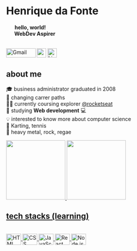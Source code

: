 # Henrique da Fonte
<div style="font.size:20px"><img src="https://media.giphy.com/media/hvRJCLFzcasrR4ia7z/giphy.gif" height="13px"><strong>&nbsp;&nbsp;&nbsp;hello, world!</strong>
<br/><img width="12px" src="https://cdn-icons-png.flaticon.com/512/5969/5969113.png"/><strong>&nbsp;&nbsp;&nbsp;WebDev Aspirer</strong></div>

<br/><a href="https://discordapp.com/users/754165533313597500" target="_blank"><img src="https://img.shields.io/badge/HenriquedaFonte5898-05122A?style=flat&logo=discord" height="25"></a>&nbsp;<a href="https://www.linkedin.com/in/henrique-da-fonte-6b5615b3/" target="_blank"><img src="https://img.shields.io/badge/-Henrique-0077B5?style=flat&logo=linkedin&logoColor=white" alt="LinkedIn Henrique da Fonte-" height="25"></a>&nbsp;<a target="_blank" href="mailto:henriquegdafonte@gmail.com">
  <img align="left" alt="Gmail" width="80px" height="25" src="https://camo.githubusercontent.com/79292d3736cce0c7d743a9edc0bafd75da633cdc8b58797329fc9c3f56f9887b/68747470733a2f2f696d672e736869656c64732e696f2f62616467652f476d61696c2d4431343833363f7374796c653d666c6174266c6f676f3d676d61696c266c6f676f436f6c6f723d7768697465" />
</a>


## about me
🎓 business administrator graduated in 2008
<br/>🔭 changing carrer paths
<br/>👨‍🚀 currently coursing explorer <a href="https://github.com/Rocketseat" target="_blank">@rocketseat</a>
<br/>🌱 studying **Web development** 💻
<br/>💡 interested to know more about computer science
<br/>🏅 Karting, tennis
<br/>🎵 heavy metal, rock, regae

  <a href="https://github.com/HenriquedaFonte">
  <img height="160em" src="https://github-readme-stats.vercel.app/api?username=HenriquedaFonte&count_private=true&show_icons=true&theme=dark"/>
  <img height="160em" src="https://github-readme-stats.vercel.app/api/top-langs/?username=HenriquedaFonte&layout=compact&langs_count=16&theme=dark"
  >


## tech stacks (learning)
<div style="display: inline_block"><br>
  <img align="center" alt="HTML" height="30" width="40" src="https://cdn.worldvectorlogo.com/logos/html-1.svg">
  <img align="center" alt="CSS" height="30" width="40" src="https://cdn.worldvectorlogo.com/logos/css-3.svg">
  <img align="center" alt="JavaScript" height="30" width="40" src="https://cdn.worldvectorlogo.com/logos/logo-javascript.svg">
  <img align="center" alt="React" height="30" width="40" src="https://cdn.worldvectorlogo.com/logos/react-2.svg">
  <img align="center" alt="Node.js" height="30" width="40" src="https://cdn.worldvectorlogo.com/logos/nodejs-icon.svg">
</div>
